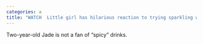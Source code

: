 ```yaml
---
categories: a
title: "WATCH  Little girl has hilarious reaction to trying sparkling water"
---
```

Two-year-old Jade is not a fan of “spicy” drinks.